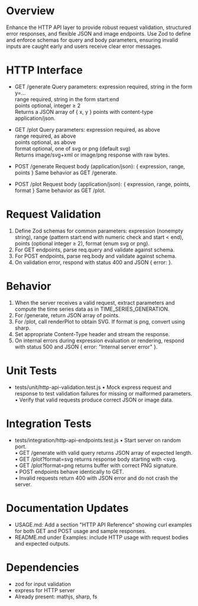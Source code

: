 # Overview

Enhance the HTTP API layer to provide robust request validation, structured error responses, and flexible JSON and image endpoints. Use Zod to define and enforce schemas for query and body parameters, ensuring invalid inputs are caught early and users receive clear error messages.

# HTTP Interface

- GET /generate
  Query parameters:
    expression  required, string in the form y=...  
    range       required, string in the form start:end  
    points      optional, integer ≥ 2  
  Returns a JSON array of { x, y } points with content-type application/json.

- GET /plot
  Query parameters:
    expression  required, as above  
    range       required, as above  
    points      optional, as above  
    format      optional, one of svg or png (default svg)  
  Returns image/svg+xml or image/png response with raw bytes.

- POST /generate
  Request body (application/json): { expression, range, points }
  Same behavior as GET /generate.

- POST /plot
  Request body (application/json): { expression, range, points, format }
  Same behavior as GET /plot.

# Request Validation

1. Define Zod schemas for common parameters: expression (nonempty string), range (pattern start:end with numeric check and start < end), points (optional integer ≥ 2), format (enum svg or png).  
2. For GET endpoints, parse req.query and validate against schema.  
3. For POST endpoints, parse req.body and validate against schema.  
4. On validation error, respond with status 400 and JSON { error: <detailed message> }.

# Behavior

1. When the server receives a valid request, extract parameters and compute the time series data as in TIME_SERIES_GENERATION.  
2. For /generate, return JSON array of points.  
3. For /plot, call renderPlot to obtain SVG. If format is png, convert using sharp.  
4. Set appropriate Content-Type header and stream the response.  
5. On internal errors during expression evaluation or rendering, respond with status 500 and JSON { error: "Internal server error" }.

# Unit Tests

- tests/unit/http-api-validation.test.js
  • Mock express request and response to test validation failures for missing or malformed parameters.  
  • Verify that valid requests produce correct JSON or image data.  

# Integration Tests

- tests/integration/http-api-endpoints.test.js
  • Start server on random port.  
  • GET /generate with valid query returns JSON array of expected length.  
  • GET /plot?format=svg returns response body starting with <svg.  
  • GET /plot?format=png returns buffer with correct PNG signature.  
  • POST endpoints behave identically to GET.  
  • Invalid requests return 400 with JSON error and do not crash the server.

# Documentation Updates

- USAGE.md: Add a section "HTTP API Reference" showing curl examples for both GET and POST usage and sample responses.  
- README.md under Examples: include HTTP usage with request bodies and expected outputs.  

# Dependencies

- zod for input validation  
- express for HTTP server  
- Already present: mathjs, sharp, fs